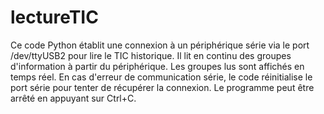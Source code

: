# lectureTIC
Ce code Python établit une connexion à un périphérique série via le port /dev/ttyUSB2 pour lire le TIC historique. Il lit en continu des groupes d'information à partir du périphérique. Les groupes lus sont affichés en temps réel. En cas d'erreur de communication série, le code réinitialise le port série pour tenter de récupérer la connexion. Le programme peut être arrêté en appuyant sur Ctrl+C.
